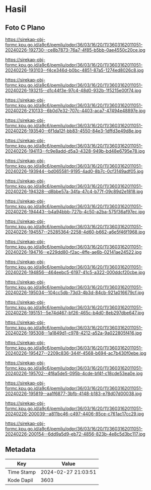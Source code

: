 # Hasil

## Foto C Plano

https://sirekap-obj-formc.kpu.go.id/a9c6/pemilu/pdpr/36/03/16/20/11/3603162011051-20240226-192730--ce8b7873-76a7-4f85-b5bb-0ae4550c20ce.jpg

https://sirekap-obj-formc.kpu.go.id/a9c6/pemilu/pdpr/36/03/16/20/11/3603162011051-20240226-193103--f4ce346d-b0bc-4851-87a5-1274ed8026c8.jpg

https://sirekap-obj-formc.kpu.go.id/a9c6/pemilu/pdpr/36/03/16/20/11/3603162011051-20240226-193215--d1c44f3e-97c4-48d0-932b-1f5215e00f74.jpg

https://sirekap-obj-formc.kpu.go.id/a9c6/pemilu/pdpr/36/03/16/20/11/3603162011051-20240226-210133--6b0d7e32-707c-4403-aca7-47494e48897e.jpg

https://sirekap-obj-formc.kpu.go.id/a9c6/pemilu/pdpr/36/03/16/20/11/3603162011051-20240226-193540--6f1da12f-bb83-4550-84e3-1dffd3e49d8e.jpg

https://sirekap-obj-formc.kpu.go.id/a9c6/pemilu/pdpr/36/03/16/20/11/3603162011051-20240226-194113--fc9e8add-d5a3-4328-949b-bd48e6795e78.jpg

https://sirekap-obj-formc.kpu.go.id/a9c6/pemilu/pdpr/36/03/16/20/11/3603162011051-20240226-193944--bd065581-9195-4ad0-8b7c-0cf3149adf05.jpg

https://sirekap-obj-formc.kpu.go.id/a9c6/pemilu/pdpr/36/03/16/20/11/3603162011051-20240226-194328--d8bbe57a-34fa-47c4-b77f-09c89d2e1818.jpg

https://sirekap-obj-formc.kpu.go.id/a9c6/pemilu/pdpr/36/03/16/20/11/3603162011051-20240226-194443--b4a94bbb-727b-4c50-a2ba-575f36af97ec.jpg

https://sirekap-obj-formc.kpu.go.id/a9c6/pemilu/pdpr/36/03/16/20/11/3603162011051-20240226-194557--25285364-2258-4d60-b662-a6e5f46f1968.jpg

https://sirekap-obj-formc.kpu.go.id/a9c6/pemilu/pdpr/36/03/16/20/11/3603162011051-20240226-194716--e229dd80-f2ac-4ffe-ae6b-02141ae24522.jpg

https://sirekap-obj-formc.kpu.go.id/a9c6/pemilu/pdpr/36/03/16/20/11/3603162011051-20240226-194856--464eebc5-6197-41c5-a322-000ddcf20cbe.jpg

https://sirekap-obj-formc.kpu.go.id/a9c6/pemilu/pdpr/36/03/16/20/11/3603162011051-20240226-195034--104cc5db-73d3-4b3d-84cb-921a016679cf.jpg

https://sirekap-obj-formc.kpu.go.id/a9c6/pemilu/pdpr/36/03/16/20/11/3603162011051-20240226-195151--5e74d467-bf26-465c-b4d0-8eb297dbe647.jpg

https://sirekap-obj-formc.kpu.go.id/a9c6/pemilu/pdpr/36/03/16/20/11/3603162011051-20240226-195308--1a1849d1-c978-4212-a52a-9a022805f416.jpg

https://sirekap-obj-formc.kpu.go.id/a9c6/pemilu/pdpr/36/03/16/20/11/3603162011051-20240226-195427--2209c836-344f-4568-b694-ac7b430f0ebe.jpg

https://sirekap-obj-formc.kpu.go.id/a9c6/pemilu/pdpr/36/03/16/20/11/3603162011051-20240226-195702--4f8a5de5-095b-4cde-bf4f-c18cde53ea0e.jpg

https://sirekap-obj-formc.kpu.go.id/a9c6/pemilu/pdpr/36/03/16/20/11/3603162011051-20240226-195819--aa1f6877-3bfb-4148-b183-e78d07d00038.jpg

https://sirekap-obj-formc.kpu.go.id/a9c6/pemilu/pdpr/36/03/16/20/11/3603162011051-20240226-200039--a811bc46-c497-4406-85ce-c761ac17cc29.jpg

https://sirekap-obj-formc.kpu.go.id/a9c6/pemilu/pdpr/36/03/16/20/11/3603162011051-20240226-200154--6dd9a5d9-eb72-4856-823b-4e8c5d3bc117.jpg


## Metadata

| Key        | Value               |
| ---------- | ------------------- |
| Time Stamp | 2024-02-27 21:03:51 |
| Kode Dapil | 3603                |



